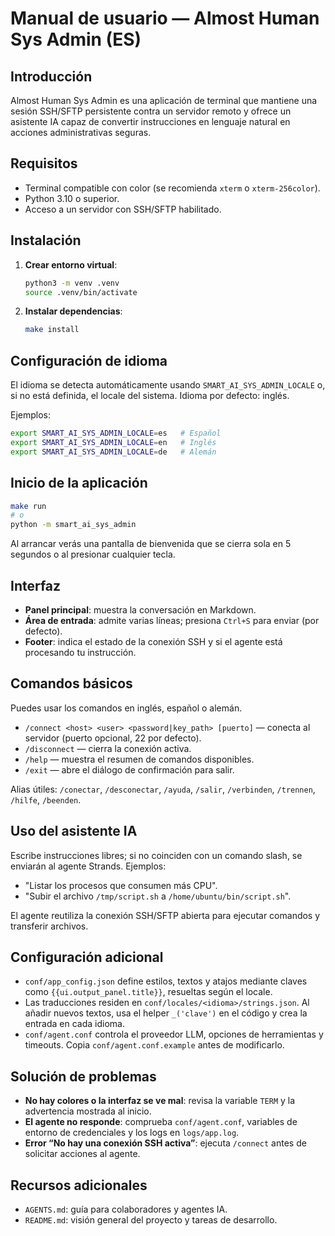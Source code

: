 # Manual de usuario — Almost Human Sys Admin (ES)

## Introducción
Almost Human Sys Admin es una aplicación de terminal que mantiene una sesión SSH/SFTP persistente contra un servidor remoto y ofrece un asistente IA capaz de convertir instrucciones en lenguaje natural en acciones administrativas seguras.

## Requisitos
- Terminal compatible con color (se recomienda `xterm` o `xterm-256color`).
- Python 3.10 o superior.
- Acceso a un servidor con SSH/SFTP habilitado.

## Instalación
1. **Crear entorno virtual**:
   ```bash
   python3 -m venv .venv
   source .venv/bin/activate
   ```
2. **Instalar dependencias**:
   ```bash
   make install
   ```

## Configuración de idioma
El idioma se detecta automáticamente usando `SMART_AI_SYS_ADMIN_LOCALE` o, si no está definida, el locale del sistema. Idioma por defecto: inglés.

Ejemplos:
```bash
export SMART_AI_SYS_ADMIN_LOCALE=es   # Español
export SMART_AI_SYS_ADMIN_LOCALE=en   # Inglés
export SMART_AI_SYS_ADMIN_LOCALE=de   # Alemán
```

## Inicio de la aplicación
```bash
make run
# o
python -m smart_ai_sys_admin
```

Al arrancar verás una pantalla de bienvenida que se cierra sola en 5 segundos o al presionar cualquier tecla.

## Interfaz
- **Panel principal**: muestra la conversación en Markdown.
- **Área de entrada**: admite varias líneas; presiona `Ctrl+S` para enviar (por defecto).
- **Footer**: indica el estado de la conexión SSH y si el agente está procesando tu instrucción.

## Comandos básicos
Puedes usar los comandos en inglés, español o alemán.

- `/connect <host> <user> <password|key_path> [puerto]` — conecta al servidor (puerto opcional, 22 por defecto).
- `/disconnect` — cierra la conexión activa.
- `/help` — muestra el resumen de comandos disponibles.
- `/exit` — abre el diálogo de confirmación para salir.

Alias útiles: `/conectar`, `/desconectar`, `/ayuda`, `/salir`, `/verbinden`, `/trennen`, `/hilfe`, `/beenden`.

## Uso del asistente IA
Escribe instrucciones libres; si no coinciden con un comando slash, se enviarán al agente Strands. Ejemplos:
- "Listar los procesos que consumen más CPU".
- "Subir el archivo `/tmp/script.sh` a `/home/ubuntu/bin/script.sh`".

El agente reutiliza la conexión SSH/SFTP abierta para ejecutar comandos y transferir archivos.

## Configuración adicional
- `conf/app_config.json` define estilos, textos y atajos mediante claves como `{{ui.output_panel.title}}`, resueltas según el locale.
- Las traducciones residen en `conf/locales/<idioma>/strings.json`. Al añadir nuevos textos, usa el helper `_('clave')` en el código y crea la entrada en cada idioma.
- `conf/agent.conf` controla el proveedor LLM, opciones de herramientas y timeouts. Copia `conf/agent.conf.example` antes de modificarlo.

## Solución de problemas
- **No hay colores o la interfaz se ve mal**: revisa la variable `TERM` y la advertencia mostrada al inicio.
- **El agente no responde**: comprueba `conf/agent.conf`, variables de entorno de credenciales y los logs en `logs/app.log`.
- **Error “No hay una conexión SSH activa”**: ejecuta `/connect` antes de solicitar acciones al agente.

## Recursos adicionales
- `AGENTS.md`: guía para colaboradores y agentes IA.
- `README.md`: visión general del proyecto y tareas de desarrollo.
